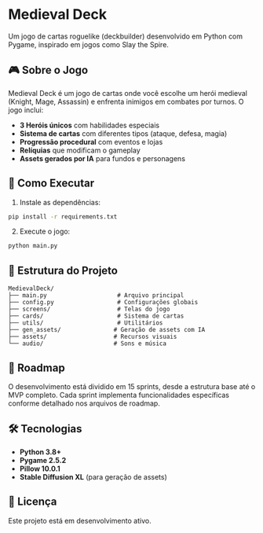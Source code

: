 # Medieval Deck

Um jogo de cartas roguelike (deckbuilder) desenvolvido em Python com Pygame, inspirado em jogos como Slay the Spire.

## 🎮 Sobre o Jogo

Medieval Deck é um jogo de cartas onde você escolhe um herói medieval (Knight, Mage, Assassin) e enfrenta inimigos em combates por turnos. O jogo inclui:

- **3 Heróis únicos** com habilidades especiais
- **Sistema de cartas** com diferentes tipos (ataque, defesa, magia)
- **Progressão procedural** com eventos e lojas
- **Relíquias** que modificam o gameplay
- **Assets gerados por IA** para fundos e personagens

## 🚀 Como Executar

1. Instale as dependências:
```bash
pip install -r requirements.txt
```

2. Execute o jogo:
```bash
python main.py
```

## 📁 Estrutura do Projeto

```
MedievalDeck/
├── main.py                    # Arquivo principal
├── config.py                  # Configurações globais
├── screens/                   # Telas do jogo
├── cards/                     # Sistema de cartas
├── utils/                     # Utilitários
├── gen_assets/               # Geração de assets com IA
├── assets/                   # Recursos visuais
└── audio/                    # Sons e música
```

## 🎯 Roadmap

O desenvolvimento está dividido em 15 sprints, desde a estrutura base até o MVP completo. Cada sprint implementa funcionalidades específicas conforme detalhado nos arquivos de roadmap.

## 🛠️ Tecnologias

- **Python 3.8+**
- **Pygame 2.5.2**
- **Pillow 10.0.1**
- **Stable Diffusion XL** (para geração de assets)

## 📝 Licença

Este projeto está em desenvolvimento ativo. 